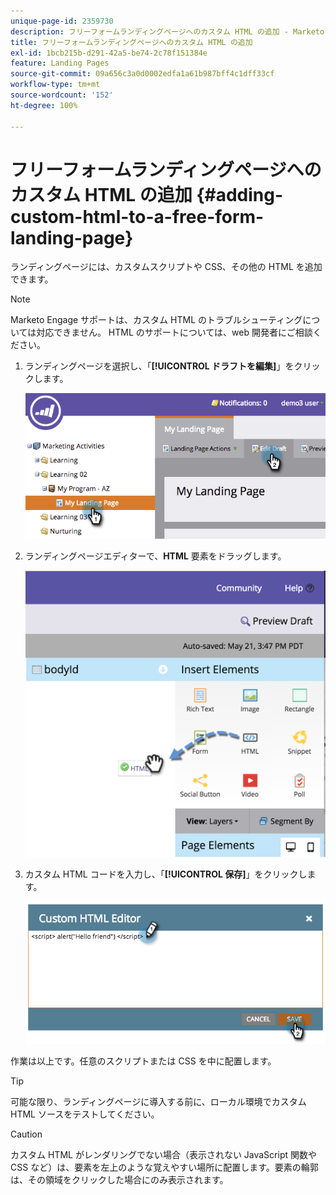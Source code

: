 ```yaml
---
unique-page-id: 2359730
description: フリーフォームランディングページへのカスタム HTML の追加 - Marketo ドキュメント - 製品ドキュメント
title: フリーフォームランディングページへのカスタム HTML の追加
exl-id: 1bcb215b-d291-42a5-be74-2c78f151384e
feature: Landing Pages
source-git-commit: 09a656c3a0d0002edfa1a61b987bff4c1dff33cf
workflow-type: tm+mt
source-wordcount: '152'
ht-degree: 100%

---
```


# フリーフォームランディングページへのカスタム HTML の追加 {#adding-custom-html-to-a-free-form-landing-page}

ランディングページには、カスタムスクリプトや CSS、その他の HTML を追加できます。

>[!NOTE]
>
>Marketo Engage サポートは、カスタム HTML のトラブルシューティングについては対応できません。 HTML のサポートについては、web 開発者にご相談ください。

1. ランディングページを選択し、「**[!UICONTROL ドラフトを編集]**」をクリックします。

   ![](assets/image2014-9-17-12-3a2-3a15.png)

1. ランディングページエディターで、**HTML** 要素をドラッグします。

   ![](assets/image2015-5-21-15-3a52-3a42.png)

1. カスタム HTML コードを入力し、「**[!UICONTROL 保存]**」をクリックします。

   ![](assets/image2014-9-17-12-3a3-3a39.png)

作業は以上です。任意のスクリプトまたは CSS を中に配置します。

>[!TIP]
>
>可能な限り、ランディングページに導入する前に、ローカル環境でカスタム HTML ソースをテストしてください。

>[!CAUTION]
>
>カスタム HTML がレンダリングでない場合（表示されない JavaScript 関数や CSS など）は、要素を左上のような覚えやすい場所に配置します。要素の輪郭は、その領域をクリックした場合にのみ表示されます。
